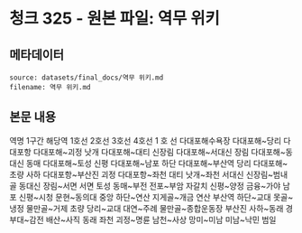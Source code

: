# 청크 325 - 원본 파일: 역무 위키

## 메타데이터

```
source: datasets/final_docs/역무 위키.md
filename: 역무 위키.md
```

## 본문 내용

역명 1구간 해당역 1호선 2호선 3호선 4호선 1 호 선 다대포해수욕장 다대포해~당리 다대포항 다대포해~괴정 낫개 다대포해~대티 신장림 다대포해~서대신 장림 다대포해~동대신 동매 다대포해~토성 신평 다대포해~남포 하단 다대포해~부산역 당리 다대포해~초량 사하 다대포항~부산진 괴정 다대포항~좌천 대티 낫개~좌천 서대신 신장림~범내골 동대신 장림~서면 서면 토성 동매~부전 전포~부암 자갈치 신평~양정 금융~가야 남포 신평~시청 문현~동의대 중앙 하단~연산 지게골~개금 연산 부산역 하단~교대 못골~냉정 물만골~거제 초량 당리~교대 대연~주례 물만골~종합운동장 부산진 사하~동래 경부대~감전 배산~사직 동래 좌천 괴정~명륜 남천~사상 망미~미남 미남~낙민 범일
